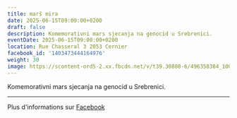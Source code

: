 ```yaml
---
title: marš mira
date: 2025-06-15T09:00:00+0200
draft: false
description: Komemorativni mars sjecanja na genocid u Srebrenici.
eventDate: 2025-06-15T09:00:00+0200
location: Rue Chasseral 3 2053 Cernier
facebook_id: '1403473444164976'
weight: 30
image: https://scontent-ord5-2.xx.fbcdn.net/v/t39.30808-6/496358384_1007574214836511_4806363768185633011_n.jpg?_nc_cat=102&ccb=1-7&_nc_sid=9e60e4&_nc_ohc=j7nwLa2vKJwQ7kNvwF2YFhG&_nc_oc=Adm5AN7ky3y8eV2KSW904HDcCvG1_cJRY45s8Np4AiQpPD85rynJjtNRUgnzsXqf1a4&_nc_zt=23&_nc_ht=scontent-ord5-2.xx&edm=ABTKTjYEAAAA&_nc_gid=BZNe7YQc_7E3BhhDwGettQ&oh=00_Afb8vXxP9PfR-yHTeMnEE-DafYboAF29FXAboNfKInHp0Q&oe=68BD6D2E
---
```


Komemorativni mars sjecanja na genocid u Srebrenici.

---

Plus d'informations sur [Facebook](https://facebook.com/events/1403473444164976)